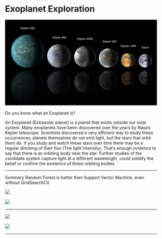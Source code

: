 # Exoplanet Exploration

![exoplanets.jpg](Images/exoplanets.jpg)

Do you know what an Exoplanet is?

An Exoplanet (Extrasolar planet) is a planet that exists outside
our solar system. Many exoplanets have been discovered over the
years by Nasa’s Kepler telescope. Scientists discovered a very
efficient way to study these occurrences; planets themselves do
not emit light, but the stars that orbit them do. If you study and
watch these stars over time there may be a regular dimming of their
flux (The light intensity). That’s enough evidence to say that there
is an orbiting body near the star. Further studies of the candidate
system capture light at a different wavelength, could solidify the
belief or confirm the existence of these orbiting bodies.

-------------------------------------------------------------------------------
Summary
Random Forest is better than Support Vector Machine, even without GridSearchCV.

![](image/1.PNG)


![](image/2.PNG)

-------------------------------------------------------------------------------

![](image/3.PNG)


![](image/4.PNG)

_______________________________________________________________________________





